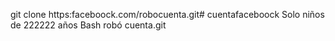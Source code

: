 git clone https:faceboock.com/robocuenta.git# cuentafaceboock
Solo niños de 222222 años
Bash robó cuenta.git
